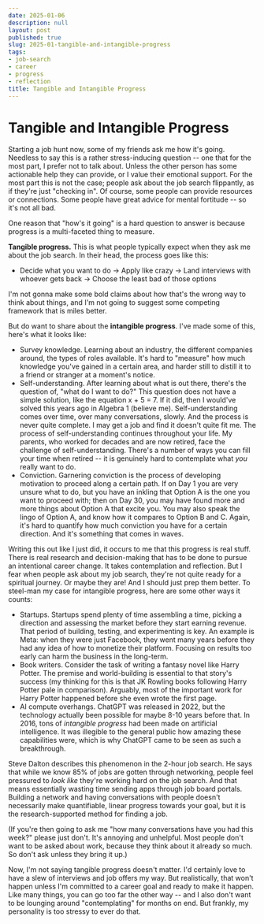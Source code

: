 ```yaml
---
date: 2025-01-06
description: null
layout: post
published: true
slug: 2025-01-tangible-and-intangible-progress
tags:
- job-search
- career
- progress
- reflection
title: Tangible and Intangible Progress
---
```


# Tangible and Intangible Progress

Starting a job hunt now, some of my friends ask me how it's going. Needless to say this is a rather stress-inducing question -- one that for the most part, I prefer not to talk about. Unless the other person has some actionable help they can provide, or I value their emotional support. For the most part this is not the case; people ask about the job search flippantly, as if they're just "checking in". Of course, some people can provide resources or connections. Some people have great advice for mental fortitude -- so it's not all bad.

One reason that "how's it going" is a hard question to answer is because progress is a multi-faceted thing to measure.

**Tangible progress.** This is what people typically expect when they ask me about the job search. In their head, the process goes like this: 
- Decide what you want to do -> Apply like crazy -> Land interviews with whoever gets back -> Choose the least bad of those options

I'm not gonna make some bold claims about how that's the wrong way to think about things, and I'm not going to suggest some competing framework that is miles better.

But do want to share about the **intangible progress**. I've made some of this, here's what it looks like:
- Survey knowledge. Learning about an industry, the different companies around, the types of roles available. It's hard to "measure" how much knowledge you've gained in a certain area, and harder still to distill it to a friend or stranger at a moment's notice.
- Self-understanding. After learning about what is out there, there's the question of, "what do I want to do?" This question does not have a simple solution, like the equation x + 5 = 7. If it did, then I would've solved this years ago in Algebra 1 (believe me). Self-understanding comes over time, over many conversations, slowly. And the process is never quite complete. I may get a job and find it doesn't quite fit me. The process of self-understanding continues throughout your life. My parents, who worked for decades and are now retired, face the challenge of self-understanding. There's a number of ways you can fill your time when retired -- it is genuinely hard to contemplate what *you* really want to do.
- Conviction. Garnering conviction is the process of developing motivation to proceed along a certain path. If on Day 1 you are very unsure what to do, but you have an inkling that Option A is the one you want to proceed with; then on Day 30, you may have found more and more things about Option A that excite you. You may also speak the lingo of Option A, and know how it compares to Option B and C. Again, it's hard to quantify how much conviction you have for a certain direction. And it's something that comes in waves.

Writing this out like I just did, it occurs to me that this progress is real stuff. There is real research and decision-making that has to be done to pursue an intentional career change. It takes contemplation and reflection. But I fear when people ask about my job search, they're not quite ready for a spiritual journey. Or maybe they are! And I should just prep them better. To steel-man my case for intangible progress, here are some other ways it counts:
- Startups. Startups spend plenty of time assembling a time, picking a direction and assessing the market before they start earning revenue. That period of building, testing, and experimenting is key. An example is Meta: when they were just Facebook, they went many years before they had any idea of how to monetize their platform. Focusing on results too early can harm the business in the long-term.
- Book writers. Consider the task of writing a fantasy novel like Harry Potter. The premise and world-building is essential to that story's success (my thinking for this is that JK Rowling books following Harry Potter pale in comparison). Arguably, most of the important work for Harry Potter happened before she even wrote the first page.
- AI compute overhangs. ChatGPT was released in 2022, but the technology actually been possible for maybe 8-10 years before that. In 2016, tons of *intangible progress* had been made on artificial intelligence. It was illegible to the general public how amazing these capabilities were, which is why ChatGPT came to be seen as such a breakthrough.  

Steve Dalton describes this phenomenon in the 2-hour job search. He says that while we know 85% of jobs are gotten through networking, people feel pressured to *look like* they're working hard on the job search. And that means essentially wasting time sending apps through job board portals. Building a network and having conversations with people doesn't necessarily make quantifiable, linear progress towards your goal, but it is the research-supported method for finding a job.

(If you're then going to ask me "how many conversations have you had this week?" please just don't. It's annoying and unhelpful. Most people don't want to be asked about work, because they think about it already so much. So don't ask unless they bring it up.)

Now, I'm not saying tangible progress doesn't matter. I'd certainly love to have a slew of interviews and job offers my way. But realistically, that won't happen unless I'm committed to a career goal and ready to make it happen. Like many things, you can go too far the other way -- and I also don't want to be lounging around "contemplating" for months on end. But frankly, my personality is too stressy to ever do that.
